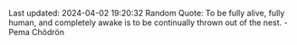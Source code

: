 Last updated: 2024-04-02 19:20:32
Random Quote: To be fully alive, fully human, and completely awake is to be continually thrown out of the nest. - Pema Chödrön